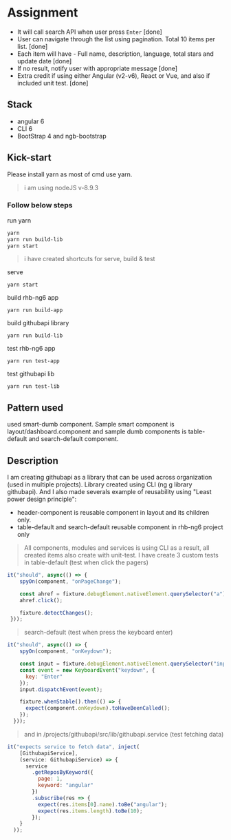 # Assignment
- It will call search API when user press `Enter` [done]
- User can navigate through the list using pagination. Total 10 items per list. [done]
- Each item will have - Full name, description, language, total stars and update date [done]
- If no result, notify user with appropriate message [done]
- Extra credit if using either Angular (v2-v6), React or Vue, and also if included unit test. [done]

## Stack
- angular 6
- CLI 6
- BootStrap 4 and ngb-bootstrap

## Kick-start
Please install yarn as most of cmd use yarn. 

> i am using nodeJS v-8.9.3

### Follow below steps
run yarn
```bash
yarn
yarn run build-lib
yarn start
```

> i have created shortcuts for serve, build & test

serve
```based
yarn start
```

build rhb-ng6 app
```based
yarn run build-app
```

build githubapi library
```based
yarn run build-lib
```

test rhb-ng6 app
```based
yarn run test-app
```

test githubapi lib
```based
yarn run test-lib
```

## Pattern used
used smart-dumb component. Sample smart component is layout/dashboard.component and sample dumb components is table-default and search-default component. 

## Description
I am creating githubapi as a library that can be used across organization (used in multiple projects). Library created using CLI (ng g library githubapi). And I also made severals example of reusability using "Least power design principle":

- header-component is reusable component in layout and its children only.
- table-default and search-default reusable component in rhb-ng6 project only

> All components, modules and services is using CLI as a result, all created items also create with unit-test. 
> I have create 3 custom tests in table-default (test when click the pagers)

```javascript
it("should", async(() => {
    spyOn(component, "onPageChange");

    const ahref = fixture.debugElement.nativeElement.querySelector("a");
    ahref.click();

    fixture.detectChanges();
 }));
```

> search-default (test when press the keyboard enter)

```javascript
it("should", async(() => {
    spyOn(component, "onKeydown");

    const input = fixture.debugElement.nativeElement.querySelector("input");
    const event = new KeyboardEvent("keydown", {
      key: "Enter"
    });
    input.dispatchEvent(event);

    fixture.whenStable().then(() => {
      expect(component.onKeydown).toHaveBeenCalled();
    });
  }));
```

> and in /projects/githubapi/src/lib/githubapi.service (test fetching data)

```javascript
it("expects service to fetch data", inject(
    [GithubapiService],
    (service: GithubapiService) => {
      service
        .getReposByKeyword({
          page: 1,
          keyword: "angular"
        })
        .subscribe(res => {
          expect(res.items[0].name).toBe("angular");
          expect(res.items.length).toBe(10);
        });
    }
  ));
```
